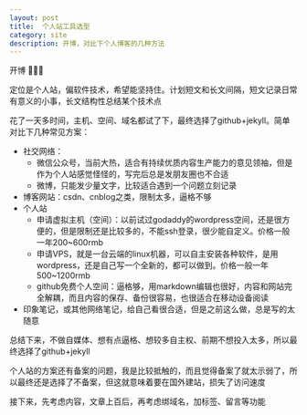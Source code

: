 ```yaml
---
layout: post
title:  个人站工具选型
category: site
description: 开博，对比下个人博客的几种方法
---
```

开博 👏👏👏

定位是个人站，偏软件技术，希望能坚持住。计划短文和长文间隔，短文记录日常有意义的小事，长文结构性总结某个技术点

花了一天多时间，主机、空间、域名都试了下，最终选择了github+jekyll。简单对比下几种常见方案：

* 社交网络：
  * 微信公众号，当前大热，适合有持续优质内容生产能力的意见领袖，但是作为个人站感觉怪怪的，写完后总是发朋友圈也不合适
  * 微博，只能发少量文字，比较适合遇到一个问题立刻记录
* 博客网站：csdn、cnblog之类，限制太多，逼格不够
* 个人站
  * 申请虚拟主机（空间）：以前试过godaddy的wordpress空间，还是很方便的，但是限制还是比较多的，不能ssh登录，很少能自定义。价格一般一年200~600rmb
  * 申请VPS，就是一台云端的linux机器，可以自主安装各种软件，是用wordpress，还是自己写一个全新的，都可以做到。价格一般一年500~1200rmb
  * github免费个人空间：逼格够，用markdown编辑也很好，内容和网站完全解耦，而且内容的保存、备份很容易，也很适合在移动设备阅读
* 印象笔记，或其他网络笔记，给自己看很合适，但是之前这么做，总是写的太随意

总结下来，不做自媒体、想有点逼格、想较多自主权、前期不想投入太多，所以最终选择了github+jekyll

个人站的方案还有备案的问题，我是比较抵触的，而且觉得备案了就太示弱了，所以最终还是选择了不备案，但这就意味着要在国外建站，损失了访问速度

接下来，先考虑内容，文章上百后，再考虑绑域名，加标签、留言等功能


